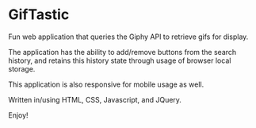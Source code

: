 # GifTastic

Fun web application that queries the Giphy API to retrieve gifs for display.

The application has the ability to add/remove buttons from the search history, and retains this history state through usage of browser local storage.

This application is also responsive for mobile usage as well.

Written in/using HTML, CSS, Javascript, and JQuery.

Enjoy!
